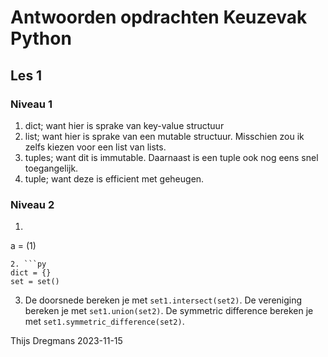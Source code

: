 # Antwoorden opdrachten Keuzevak Python

## Les 1

### Niveau 1
1. dict; want hier is sprake van key-value structuur
2. list; want hier is sprake van een mutable structuur. Misschien zou ik zelfs kiezen voor een list van lists.
3. tuples; want dit is immutable. Daarnaast is een tuple ook nog eens snel toegangelijk.
4. tuple; want deze is efficient met geheugen.

### Niveau 2
1. ```py
a = (1)
```
2. ```py
dict = {}
set = set()
```
3. De doorsnede bereken je met `set1.intersect(set2)`.
De vereniging bereken je met `set1.union(set2)`.
De symmetric difference bereken je met `set1.symmetric_difference(set2)`.

Thijs Dregmans
2023-11-15